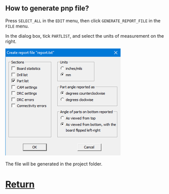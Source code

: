 ## How to generate pnp file?

Press `SELECT_ALL` in the `EDIT` menu, then click `GENERATE_REPORT_FILE` in the `FILE` menu.

In the dialog box, tick `PARTLIST`, and select the units of measurement on the right.

![](pictures/pnp.png)

The file will be generated in the project folder.

# [Return](How_to.md)
